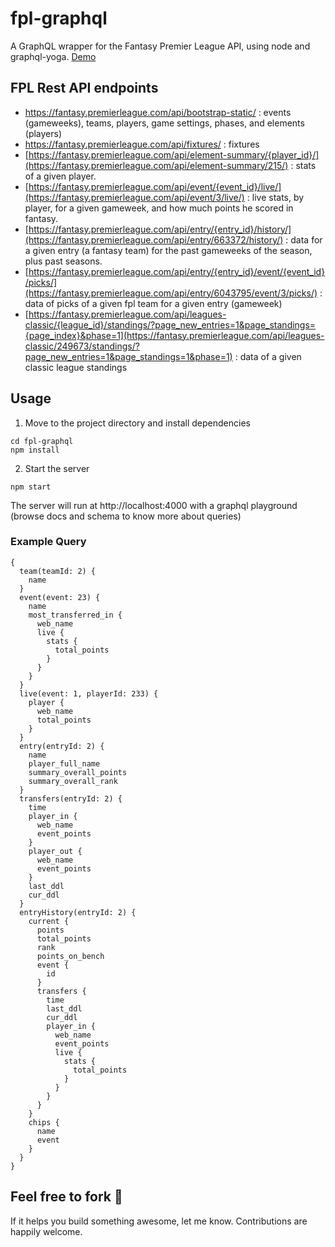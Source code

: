 # fpl-graphql

A GraphQL wrapper for the Fantasy Premier League API, using node and graphql-yoga. [Demo](https://graphql4fpl.herokuapp.com/)


## FPL Rest API endpoints

- https://fantasy.premierleague.com/api/bootstrap-static/ : events (gameweeks), teams, players, game settings, phases,
  and elements (players)
- https://fantasy.premierleague.com/api/fixtures/ : fixtures
- [https://fantasy.premierleague.com/api/element-summary/{player_id}/](https://fantasy.premierleague.com/api/element-summary/215/) :
  stats of a given player.
- [https://fantasy.premierleague.com/api/event/{event_id}/live/](https://fantasy.premierleague.com/api/event/3/live/) : live
  stats, by player, for a given gameweek, and how much points he scored in fantasy.
- [https://fantasy.premierleague.com/api/entry/{entry_id}/history/](https://fantasy.premierleague.com/api/entry/663372/history/) :
  data for a given entry (a fantasy team) for the past gameweeks of the season, plus past seasons.
- [https://fantasy.premierleague.com/api/entry/{entry_id}/event/{event_id}/picks/](https://fantasy.premierleague.com/api/entry/6043795/event/3/picks/) :
  data of picks of a given fpl team for a given entry (gameweek)
- [https://fantasy.premierleague.com/api/leagues-classic/{league_id}/standings/?page_new_entries=1&page_standings={page_index}&phase=1](https://fantasy.premierleague.com/api/leagues-classic/249673/standings/?page_new_entries=1&page_standings=1&phase=1) :
  data of a given classic league standings

## Usage

1. Move to the project directory and install dependencies

```
cd fpl-graphql
npm install
```

2. Start the server

```
npm start
```

The server will run at http://localhost:4000 with a graphql playground (browse docs and schema to know more about queries)

### Example Query
```
{
  team(teamId: 2) {
    name
  }
  event(event: 23) {
    name
    most_transferred_in {
      web_name
      live {
        stats {
          total_points
        }
      }
    }
  }
  live(event: 1, playerId: 233) {
    player {
      web_name
      total_points
    }
  }
  entry(entryId: 2) {
    name
    player_full_name
    summary_overall_points
    summary_overall_rank
  }
  transfers(entryId: 2) {
    time
    player_in {
      web_name
      event_points
    }
    player_out {
      web_name
      event_points
    }
    last_ddl
    cur_ddl
  }
  entryHistory(entryId: 2) {
    current {
      points
      total_points
      rank
      points_on_bench
      event {
        id
      }
      transfers {
        time
        last_ddl
        cur_ddl
        player_in {
          web_name
          event_points
          live {
            stats {
              total_points
            }
          }
        }
      }
    }
    chips {
      name
      event
    }
  }
}
```

## Feel free to fork :fork_and_knife:

If it helps you build something awesome, let me know.
Contributions are happily welcome.
